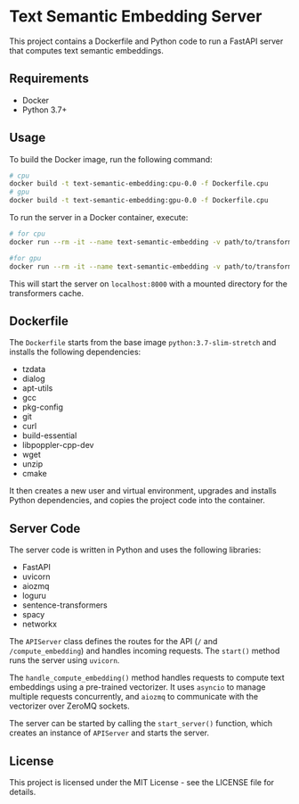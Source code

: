 # Text Semantic Embedding Server

This project contains a Dockerfile and Python code to run a FastAPI server that computes text semantic embeddings.

## Requirements

- Docker
- Python 3.7+

## Usage

To build the Docker image, run the following command:

```bash
# cpu
docker build -t text-semantic-embedding:cpu-0.0 -f Dockerfile.cpu
# gpu
docker build -t text-semantic-embedding:gpu-0.0 -f Dockerfile.cpu
```

To run the server in a Docker container, execute:
```bash
# for cpu
docker run --rm -it --name text-semantic-embedding -v path/to/transformers_cache:/home/solver/transformers_cache -p 8000:8000 text-semantic-embedding:0.0 start-services --port 8000 --hostname '0.0.0.0' --mounting_path '/'

#for gpu 
docker run --rm -it --name text-semantic-embedding -v path/to/transformers_cache/:/home/solver/transformers_cache -p 8090:8000 text-semantic-embedding:gpu-0.0 --gpu_index 0 start-services --port 8000 --hostname '0.0.0.0' --mounting_path '/'

```
This will start the server on `localhost:8000` with a mounted directory for the transformers cache.

## Dockerfile

The `Dockerfile` starts from the base image `python:3.7-slim-stretch` and installs the following dependencies:

- tzdata
- dialog
- apt-utils
- gcc
- pkg-config
- git
- curl
- build-essential
- libpoppler-cpp-dev
- wget
- unzip
- cmake

It then creates a new user and virtual environment, upgrades and installs Python dependencies, and copies the project code into the container.

## Server Code

The server code is written in Python and uses the following libraries:

- FastAPI
- uvicorn
- aiozmq
- loguru
- sentence-transformers
- spacy
- networkx

The `APIServer` class defines the routes for the API (`/` and `/compute_embedding`) and handles incoming requests. The `start()` method runs the server using `uvicorn`.

The `handle_compute_embedding()` method handles requests to compute text embeddings using a pre-trained vectorizer. It uses `asyncio` to manage multiple requests concurrently, and `aiozmq` to communicate with the vectorizer over ZeroMQ sockets.

The server can be started by calling the `start_server()` function, which creates an instance of `APIServer` and starts the server.

## License

This project is licensed under the MIT License - see the LICENSE file for details.
